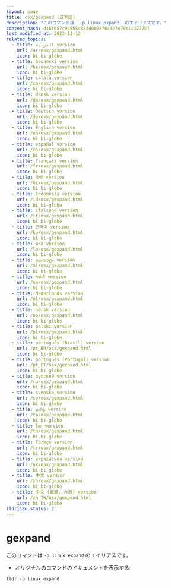 ```yaml
---
layout: page
title: osx/gexpand (日本語)
description: "このコマンドは `-p linux expand` のエイリアスです。"
content_hash: d16f087c94855c884d0098f6449fe79c2c1277b7
last_modified_at: 2023-11-12
related_topics:
  - title: العربية version
    url: /ar/osx/gexpand.html
    icon: bi bi-globe
  - title: bosanski version
    url: /bs/osx/gexpand.html
    icon: bi bi-globe
  - title: català version
    url: /ca/osx/gexpand.html
    icon: bi bi-globe
  - title: dansk version
    url: /da/osx/gexpand.html
    icon: bi bi-globe
  - title: Deutsch version
    url: /de/osx/gexpand.html
    icon: bi bi-globe
  - title: English version
    url: /en/osx/gexpand.html
    icon: bi bi-globe
  - title: español version
    url: /es/osx/gexpand.html
    icon: bi bi-globe
  - title: français version
    url: /fr/osx/gexpand.html
    icon: bi bi-globe
  - title: हिन्दी version
    url: /hi/osx/gexpand.html
    icon: bi bi-globe
  - title: Indonesia version
    url: /id/osx/gexpand.html
    icon: bi bi-globe
  - title: italiano version
    url: /it/osx/gexpand.html
    icon: bi bi-globe
  - title: 한국어 version
    url: /ko/osx/gexpand.html
    icon: bi bi-globe
  - title: ລາວ version
    url: /lo/osx/gexpand.html
    icon: bi bi-globe
  - title: മലയാളം version
    url: /ml/osx/gexpand.html
    icon: bi bi-globe
  - title: नेपाली version
    url: /ne/osx/gexpand.html
    icon: bi bi-globe
  - title: Nederlands version
    url: /nl/osx/gexpand.html
    icon: bi bi-globe
  - title: norsk version
    url: /no/osx/gexpand.html
    icon: bi bi-globe
  - title: polski version
    url: /pl/osx/gexpand.html
    icon: bi bi-globe
  - title: português (Brasil) version
    url: /pt_BR/osx/gexpand.html
    icon: bi bi-globe
  - title: português (Portugal) version
    url: /pt_PT/osx/gexpand.html
    icon: bi bi-globe
  - title: русский version
    url: /ru/osx/gexpand.html
    icon: bi bi-globe
  - title: svenska version
    url: /sv/osx/gexpand.html
    icon: bi bi-globe
  - title: தமிழ் version
    url: /ta/osx/gexpand.html
    icon: bi bi-globe
  - title: ไทย version
    url: /th/osx/gexpand.html
    icon: bi bi-globe
  - title: Türkçe version
    url: /tr/osx/gexpand.html
    icon: bi bi-globe
  - title: українська version
    url: /uk/osx/gexpand.html
    icon: bi bi-globe
  - title: 中文 version
    url: /zh/osx/gexpand.html
    icon: bi bi-globe
  - title: 中文 (繁體, 台灣) version
    url: /zh_TW/osx/gexpand.html
    icon: bi bi-globe
tldri18n_status: 2
---
```

# gexpand

このコマンドは `-p linux expand` のエイリアスです。

- オリジナルのコマンドのドキュメントを表示する:

`tldr -p linux expand`
